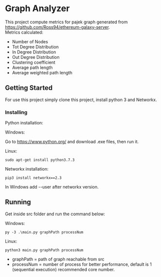 # Graph Analyzer

This project compute metrics for pajek graph generated from https://github.com/Ross94/ethereum-galaxy-server.  
Metrics calculated:

* Number of Nodes
* Tot Degree Distribution
* In Degree Distribution
* Out Degree Distribution
* Clustering coefficient
* Average path length
* Average weighted path length

## Getting Started

For use this project simply clone this project, install python 3 and Networkx.


### Installing

Python installation:

Windows:

Go to https://www.python.org/ and download .exe files, then run it.  

Linux:

```
sudo apt-get install python3.7.3
```

Networkx installation:

```
pip3 install networkx==2.3
```

In Windows add --user after networkx version.  

## Running

Get inside src folder and run the command below:

Windows:  

```
py -3 .\main.py graphPath processNum
```

Linux:  

```
python3 main.py graphPath processNum
```

* graphPath  = path of graph reachable from src 
* processNum = number of process for better performance, default is 1 (sequential execution) recommended core number. 